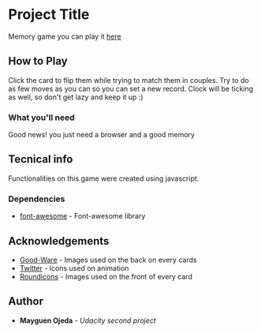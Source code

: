 # Project Title

Memory game you can play it [here](https://mindgames55.github.io/Memory-game/)

## How to Play

Click the card to flip them while trying to match them in couples. Try to do as few moves as you can so you can set a new record. Clock will be ticking as well, so don't get lazy and keep it up :)

### What you'll need

Good news! you just need a browser and a good memory


## Tecnical info

Functionalities on this game were created using javascript.

### Dependencies

* [font-awesome](https://cdnjs.cloudflare.com/ajax/libs/font-awesome/4.7.0/css/font-awesome.min.css) - Font-awesome library

## Acknowledgements
* [Good-Ware](https://www.flaticon.com/authors/good-ware) - Images used on the back on every cards
* [Twitter](https://www.flaticon.com/authors/twitter) - Icons used on animation
* [Roundicons](https://www.flaticon.com/authors/roundicons) - Images used on the front of every card

## Author

* **Mayguen Ojeda** - *Udacity second project*
